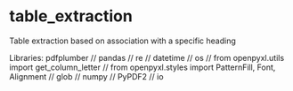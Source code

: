 # table_extraction
Table extraction based on association with a specific heading


Libraries:
pdfplumber 
// pandas 
// re
 // datetime
// os
// from openpyxl.utils import get_column_letter
// from openpyxl.styles import PatternFill, Font, Alignment
 // glob
// numpy 
// PyPDF2 
 // io
